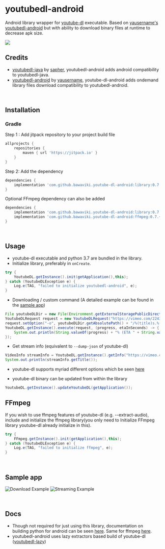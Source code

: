 # youtubedl-android
Android library wrapper for [youtube-dl](https://github.com/rg3/youtube-dl) executable.
Based on [yausername's youtubedl-android](https://github.com/yausername/youtubedl-android) but with ability to download binary files at 
runtime to decrease apk size.

[![](https://jitpack.io/v/bawaviki/youtube-dl-android.svg)](https://jitpack.io/#bawaviki/youtube-dl-android)


## Credits
*  [youtubedl-java](https://github.com/sapher/youtubedl-java) by [sapher](https://github.com/sapher), youtubedl-android adds android compatibility to youtubedl-java.
*  [youtubedl-android](https://github.com/yausername/youtubedl-android) by [yausername](https://github.com/yausername), youtube-dl-android adds ondemand library files download compatibility to youtubedl-android.

<br/>

## Installation

### Gradle
Step 1 : Add jitpack repository to your project build file
```gradle
allprojects {
    repositories {
        maven { url 'https://jitpack.io' }
    }
}
```
Step 2: Add the dependency
```gradle
dependencies {
    implementation 'com.github.bawaviki.youtube-dl-android:library:0.7.+'
}
```
Optional FFmpeg dependency can also be added
```gradle
dependencies {
    implementation 'com.github.bawaviki.youtube-dl-android:library:0.7.+'
    implementation 'com.github.bawaviki.youtube-dl-android:ffmpeg:0.7.+'
}
```

<br/>

## Usage

* youtube-dl executable and python 3.7 are bundled in the library.
* Initialize library, preferably in `onCreate`.

```java
try {
    YoutubeDL.getInstance().init(getApplication(),this);
} catch (YoutubeDLException e) {
    Log.e(TAG, "failed to initialize youtubedl-android", e);
}
```


* Downloading / custom command (A detailed example can be found in the [sample app](app/src/main/java/com/yausername/youtubedl_android_example/DownloadingExampleActivity.java))
```java
File youtubeDLDir = new File(Environment.getExternalStoragePublicDirectory(Environment.DIRECTORY_DOWNLOADS), "youtubedl-android");
YoutubeDLRequest request = new YoutubeDLRequest("https://vimeo.com/22439234");
request.setOption("-o", youtubeDLDir.getAbsolutePath() + "/%(title)s.%(ext)s");
YoutubeDL.getInstance().execute(request, (progress, etaInSeconds) -> {
    System.out.println(String.valueOf(progress) + "% (ETA " + String.valueOf(etaInSeconds) + " seconds)");
});
```


* Get stream info (equivalent to `--dump-json` of youtube-dl)
```java
VideoInfo streamInfo = YoutubeDL.getInstance().getInfo("https://vimeo.com/22439234");
System.out.println(streamInfo.getTitle());
```

* youtube-dl supports myriad different options which be seen [here](https://github.com/rg3/youtube-dl)

* youtube-dl binary can be updated from within the library
```java
YoutubeDL.getInstance().updateYoutubeDL(getApplication());
```

## FFmpeg
If you wish to use ffmpeg features of youtube-dl (e.g. --extract-audio), include and initialize the ffmpeg library(you only need to Initialize FFmpeg library youtube-dl already initialize in this).
```java
try {
    FFmpeg.getInstance().init(getApplication(),this);
} catch (YoutubeDLException e) {
    Log.e(TAG, "failed to initialize ffmpeg", e);
}
```

<br/>

## Sample app

![Download Example](https://media.giphy.com/media/LpDmy1nS4JjERk39xS/giphy.gif)
![Streaming Example](https://media.giphy.com/media/1qXGlSPB3pqRQ7dLxx/giphy.gif)

<br/>

## Docs
 *  Though not required for just using this library, documentation on building python for android can be seen [here](BUILD_PYTHON.md). Same for ffmpeg [here](BUILD_FFMPEG.md).
 * youtubedl-android uses lazy extractors based build of youtube-dl ([youtubedl-lazy](https://github.com/yausername/youtubedl-lazy/))
